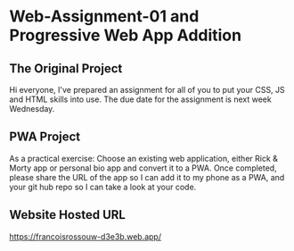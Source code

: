 # Web-Assignment-01 and Progressive Web App Addition

## The Original Project
Hi everyone,  I've prepared an assignment for all of you to put your CSS, JS and HTML skills into use.
The due date for the assignment is next week Wednesday.

## PWA Project
As a practical exercise:
Choose an existing web application, either  Rick & Morty app or personal bio app and convert it to a PWA.
Once completed, please share the URL of the app so I can add it to my phone as a PWA, and your git hub repo so I can take a look at your code.

## Website Hosted URL
https://francoisrossouw-d3e3b.web.app/
